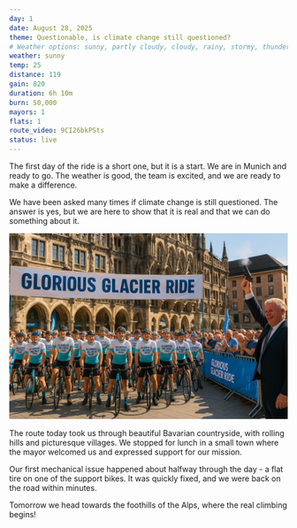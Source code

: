 ```yaml
---
day: 1
date: August 28, 2025
theme: Questionable, is climate change still questioned?
# Weather options: sunny, partly cloudy, cloudy, rainy, stormy, thunder, snowy, foggy
weather: sunny
temp: 25
distance: 119
gain: 820
duration: 6h 10m
burn: 50,000
mayors: 1
flats: 1
route_video: 9CI26bkPSts
status: live
---
```


The first day of the ride is a short one, but it is a start. We are in Munich and ready to go. The weather is good, the team is excited, and we are ready to make a difference.

We have been asked many times if climate change is still questioned. The answer is yes, but we are here to show that it is real and that we can do something about it.

![Team ready to depart from Munich](/img/updates/day1-departure.png)

The route today took us through beautiful Bavarian countryside, with rolling hills and picturesque villages. We stopped for lunch in a small town where the mayor welcomed us and expressed support for our mission.

Our first mechanical issue happened about halfway through the day - a flat tire on one of the support bikes. It was quickly fixed, and we were back on the road within minutes.

Tomorrow we head towards the foothills of the Alps, where the real climbing begins!